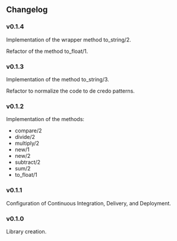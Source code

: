 ## Changelog

### v0.1.4

Implementation of the wrapper method to_string/2.

Refactor of the method to_float/1.

### v0.1.3

Implementation of the method to_string/3.

Refactor to normalize the code to de credo patterns.

### v0.1.2

Implementation of the methods:
 - compare/2
 - divide/2
 - multiply/2
 - new/1
 - new/2
 - subtract/2
 - sum/2
 - to_float/1

### v0.1.1

Configuration of Continuous Integration, Delivery, and Deployment.

### v0.1.0

Library creation.
